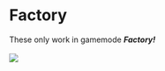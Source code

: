 # Factory
These only work in gamemode ***Factory!***
<br>
<br>
<img src="https://media.blooket.com/image/upload/f_auto,q_auto:best/v1606674729/Media/Factory.png">
